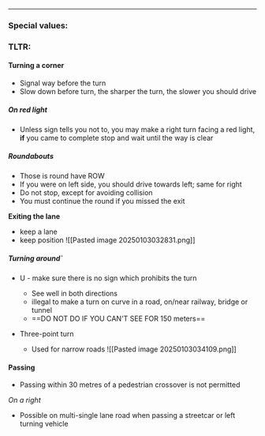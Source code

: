 ***
### Special values:

### TLTR:

#### Turning a corner 
- Signal way before the turn
- Slow down before turn, the sharper the turn, the slower you should drive


##### On red light 
- Unless sign tells you not to, you may make a right turn facing a red light, **if** you came to complete stop and wait until the way is clear



##### Roundabouts
- Those is round have ROW 
- If you were on left side, you should drive towards left; same for right 
- Do not stop, except for avoiding collision
- You must continue the round if you missed the exit 

**Exiting the lane**
- keep a lane 
- keep position 
![[Pasted image 20250103032831.png]]

##### Turning around` 
- U - make sure there is no sign which prohibits the turn
	- See well in both directions 
	- illegal to make a turn on curve in a road, on/near railway, bridge or tunnel 
	- ==DO NOT DO IF YOU CAN'T SEE FOR 150 meters==

- Three-point turn 
	- Used for narrow roads
![[Pasted image 20250103034109.png]]


#### Passing 
- Passing within 30 metres of a pedestrian crossover is not permitted

*On a right*
- Possible on multi-single lane road when passing a streetcar or left turning vehicle  